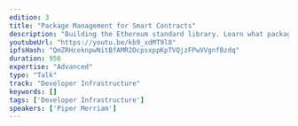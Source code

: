 ```yaml
---
edition: 3
title: "Package Management for Smart Contracts"
description: "Building the Ethereum standard library. Learn what package management looks like for smart contracts and explore the potential that a rich packaging ecosystem can unlock."
youtubeUrl: "https://youtu.be/kb9_xdMT9l8"
ipfsHash: "QmZRHceknpwNitBfAMR2DcpsxppKpTVQjzFPwVVgnfBzdq"
duration: 956
expertise: "Advanced"
type: "Talk"
track: "Developer Infrastructure"
keywords: []
tags: ['Developer Infrastructure']
speakers: ['Piper Merriam']
---
```


